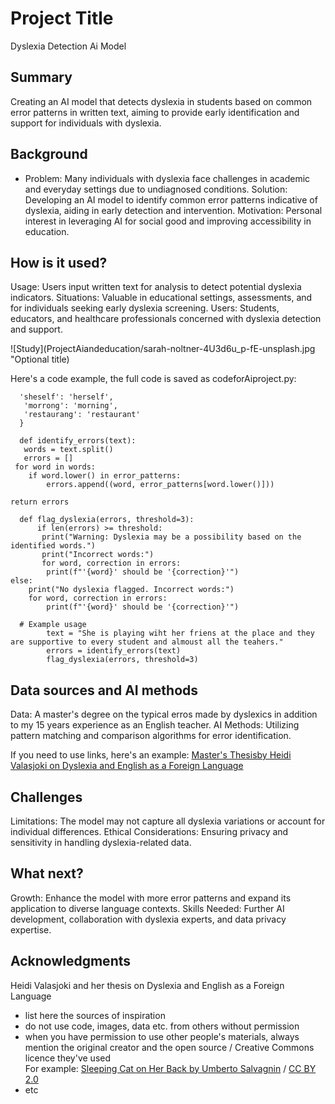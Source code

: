 <!-- This is the markdown template for the final project of the Building AI course, 
created by Reaktor Innovations and University of Helsinki. 
Copy the template, paste it to your GitHub README and edit! -->

# Project Title

Dyslexia Detection Ai Model

## Summary

Creating an AI model that detects dyslexia in students based on common error patterns in written text, aiming to provide early identification and support for individuals with dyslexia.


## Background

* Problem: Many individuals with dyslexia face challenges in academic and everyday settings due to undiagnosed conditions.
Solution: Developing an AI model to identify common error patterns indicative of dyslexia, aiding in early detection and intervention.
Motivation: Personal interest in leveraging AI for social good and improving accessibility in education.


## How is it used?

Usage: Users input written text for analysis to detect potential dyslexia indicators.
Situations: Valuable in educational settings, assessments, and for individuals seeking early dyslexia screening.
Users: Students, educators, and healthcare professionals concerned with dyslexia detection and support.

![Study](ProjectAiandeducation/sarah-noltner-4U3d6u_p-fE-unsplash.jpg "Optional title)

Here's a code example, the full code is saved as codeforAiproject.py:

      'sheself': 'herself',
       'morrong': 'morning',
       'restaurang': 'restaurant'
      }

      def identify_errors(text):
       words = text.split()
       errors = []  
     for word in words:
        if word.lower() in error_patterns:
            errors.append((word, error_patterns[word.lower()]))

    return errors

      def flag_dyslexia(errors, threshold=3):
          if len(errors) >= threshold:
           print("Warning: Dyslexia may be a possibility based on the identified words.")
           print("Incorrect words:")
           for word, correction in errors:
            print(f"'{word}' should be '{correction}'")
    else:
        print("No dyslexia flagged. Incorrect words:")
        for word, correction in errors:
            print(f"'{word}' should be '{correction}'")

      # Example usage
            text = "She is playing wiht her friens at the place and they are supportive to every student and almoust all the teahers."
            errors = identify_errors(text)
            flag_dyslexia(errors, threshold=3)



## Data sources and AI methods
Data: A master's degree on the typical erros made by dyslexics in addition to my 15 years experience as an English teacher.
AI Methods: Utilizing pattern matching and comparison algorithms for error identification.


If you need to use links, here's an example:
[Master's Thesisby Heidi Valasjoki on Dyslexia and English as a Foreign Language](https://trepo.tuni.fi/bitstream/handle/10024/79113/gradu02527.pdf?sequence=1)


## Challenges

Limitations: The model may not capture all dyslexia variations or account for individual differences.
Ethical Considerations: Ensuring privacy and sensitivity in handling dyslexia-related data.

## What next?

Growth: Enhance the model with more error patterns and expand its application to diverse language contexts.
Skills Needed: Further AI development, collaboration with dyslexia experts, and data privacy expertise.


## Acknowledgments

Heidi Valasjoki and her thesis on Dyslexia and English as a Foreign Language


* list here the sources of inspiration 
* do not use code, images, data etc. from others without permission
* when you have permission to use other people's materials, always mention the original creator and the open source / Creative Commons licence they've used
  <br>For example: [Sleeping Cat on Her Back by Umberto Salvagnin](https://commons.wikimedia.org/wiki/File:Sleeping_cat_on_her_back.jpg#filelinks) / [CC BY 2.0](https://creativecommons.org/licenses/by/2.0)
* etc
